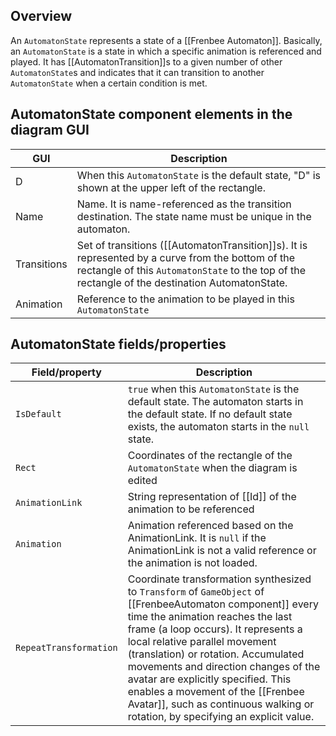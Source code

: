 ## Overview

An `AutomatonState` represents a state of a [[Frenbee Automaton]]. Basically, an `AutomatonState` is a state in which a specific animation is referenced and played. It has [[AutomatonTransition]]s to a given number of other `AutomatonState`s and indicates that it can transition to another `AutomatonState` when a certain condition is met.

## AutomatonState component elements in the diagram GUI

|GUI|Description|
|---|---|
|D|When this `AutomatonState` is the default state, "D" is shown at the upper left of the rectangle.|
|Name|Name. It is name-referenced as the transition destination. The state name must be unique in the automaton.|
|Transitions|Set of transitions ([[AutomatonTransition]]s). It is represented by a curve from the bottom of the rectangle of this `AutomatonState` to the top of the rectangle of the destination AutomatonState.|
|Animation|Reference to the animation to be played in this `AutomatonState`|

## AutomatonState fields/properties

|Field/property|Description|
|---|---|
|`IsDefault`|`true` when this `AutomatonState` is the default state. The automaton starts in the default state. If no default state exists, the automaton starts in the `null` state.|
|`Rect`|Coordinates of the rectangle of the `AutomatonState` when the diagram is edited|
|`AnimationLink`|String representation of [[Id]] of the animation to be referenced|
|`Animation`|Animation referenced based on the AnimationLink. It is `null` if the AnimationLink is not a valid reference or the animation is not loaded.|
|`RepeatTransformation`|Coordinate transformation synthesized to `Transform` of `GameObject` of [[FrenbeeAutomaton component]] every time the animation reaches the last frame (a loop occurs). It represents a local relative parallel movement (translation) or rotation. Accumulated movements and direction changes of the avatar are explicitly specified. This enables a movement of the [[Frenbee Avatar]], such as continuous walking or rotation, by specifying an explicit value.|